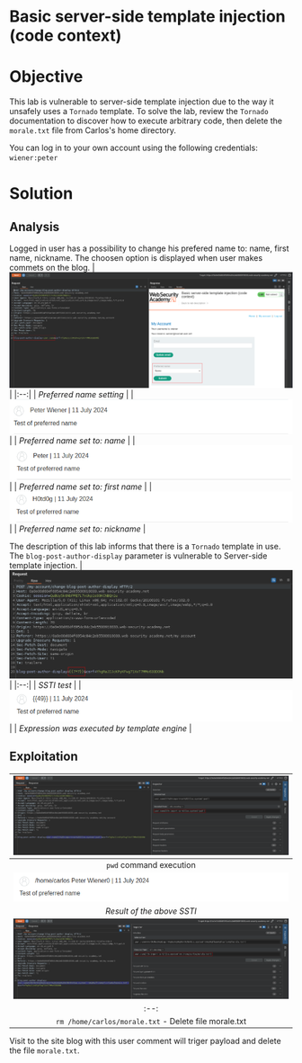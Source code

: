# Basic server-side template injection (code context)
# Objective
This lab is vulnerable to server-side template injection due to the way it unsafely uses a `Tornado` template. To solve the lab, review the `Tornado` documentation to discover how to execute arbitrary code, then delete the `morale.txt` file from Carlos's home directory.

You can log in to your own account using the following credentials: `wiener:peter`

# Solution
## Analysis
Logged in user has a possibility to change his prefered name to: name, first name, nickname. The choosen option is displayed when user makes commets on the blog.
|![](Images/image-6.png)|
|:--:| 
| *Preferred name setting* |
|![](Images/image-7.png)|
| *Preferred name set to: name* |
|![](Images/image-8.png)|
| *Preferred name set to: first name* |
|![](Images/image-9.png)|
| *Preferred name set to: nickname* |

The description of this lab informs that there is a `Tornado` template in use. The `blog-post-author-display` parameter is vulnerable to Server-side template injection.
|![](Images/image-10.png)|
|:--:| 
| *SSTI test* |
|![](Images/image-11.png)|
| *Expression was executed by template engine* |

## Exploitation

|![](Images/image-12.png)|
|:--:| 
| `pwd` command execution |
|![](Images/image-13.png)|
| *Result of the above SSTI* |
|![](Images/image-14.png)|
|:--:| 
| `rm /home/carlos/morale.txt` - Delete file morale.txt |

Visit to the site blog with this user comment will triger payload and delete the file `morale.txt`.